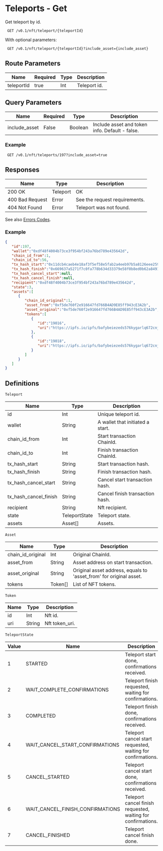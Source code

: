 # Teleports - Get

Get teleport by id.

```
 GET /v0.1/nft/teleport/{teleportId}
```

With optional parameters:

```
 GET /v0.1/nft/teleport/{teleportId}?include_asset={include_asset}
```

## Route Parameters

Name           | Required | Type  | Description
---------------|----------|-------|-----
teleportId     | true     | Int   | Teleport id.

## Query Parameters

Name              | Required | Type | Description
------------------|-------| -------|-----
include_asset     | False | Boolean| Include asset and token info. Default - false.

### Example
```
 GET /v0.1/nft/teleports/197?include_asset=true
```

## Responses
Name            | Type     | Description
----------------|----------|------
200 OK          | Teleport | OK
400 Bad Request | Error    | See the request requirements.
404 Not Found   | Error    | Teleport was not found.

See also [Errors Codes](errors.md).

### Example
```json
{
   "id":197,
   "wallet":"0xdf48f4004b73ce3f954bf243a76bd789e435642d",
   "chain_id_from":1,
   "chain_id_to":56,
   "tx_hash_start":"0x11dcb4caeb4e18af3f5ef58e5fab2a4eeb97b5a8126eee259ddaa05e2ef85183",
   "tx_hash_finish":"0x669637a5271f7c0fa778b634d33379e58f0b8ed0b62a8491d10855ee6f7c0b25",
   "tx_hash_cancel_start":null,
   "tx_hash_cancel_finish":null,
   "recipient":"0xdf48f4004b73ce3f954bf243a76bd789e435642d",
   "state":3,
   "assets":[
      {
         "chain_id_original":1,
         "asset_from":"0xf5de760f2e916647fd766B4AD9E85ff943cE3A2b",
         "asset_original":"0xf5de760f2e916647fd766B4AD9E85ff943cE3A2b",
         "tokens":[
            {
               "id":"19016",
               "uri":"https://ipfs.io/ipfs/bafybeiezeds576kygarlq672cnjtimbsrspx5b3tr3gct2lhqud6abjgiu"
            },
            {
               "id":"19018",
               "uri":"https://ipfs.io/ipfs/bafybeiezeds576kygarlq672cnjtimbsrspx5b3tr3gct2lhqud6abjgiu"
            }
         ]
      }
   ]
}
```

## Definitions

`Teleport`

Name                  | Type    | Description
----------------------|---------|---------------------------------
id 					  | Int     | Unique teleport id.
wallet 				  | String  | A wallet that initiated a start.
chain_id_from 		  | Int     | Start transaction ChainId.
chain_id_to           | Int     | Finish transaction ChainId.
tx_hash_start         | String  | Start transaction hash.
tx_hash_finish        | String  | Finish transaction hash.
tx_hash_cancel_start  | String  | Cancel start transaction hash.
tx_hash_cancel_finish | String  | Cancel finish transaction hash.
recipient             | String  | Nft recipient.
state                 | TeleportState | Teleport state.
assets                | Asset[] | Assets.

`Asset`

Name              | Type    | Description
------------------|---------|----------------------
chain_id_original | Int     | Original ChainId.
asset_from        | String  | Asset address on start transaction.
asset_original    | String  | Original asset address, equals to 'asset_from' for original asset.
tokens            | Token[] | List of NFT tokens.

`Token`

Name  | Type   | Description
------|--------|-----
id    | Int    | Nft id.
uri   | String | Nft token_uri.

`TeleportState`

Value | Name                         | Description
--|----------------------------------|-----
1 | STARTED                          | Teleport start done, confirmations received.
2 | WAIT_COMPLETE_CONFIRMATIONS      | Teleport finish requested, waiting for confirmations.
3 | COMPLETED                        | Teleport finish done, confirmations received.
4 | WAIT_CANCEL_START_CONFIRMATIONS  | Teleport cancel start requested, waiting for confirmations.
5 | CANCEL_STARTED                   | Teleport cancel start done, confirmations received.
6 | WAIT_CANCEL_FINISH_CONFIRMATIONS | Teleport cancel finish requested, waiting for confirmations.
7 | CANCEL_FINISHED                  | Teleport cancel finish done.
